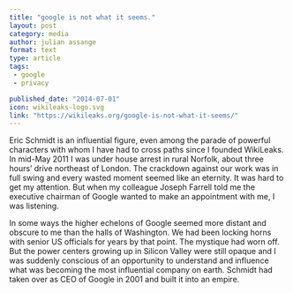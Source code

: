 ```yaml
---
title: "google is not what it seems."
layout: post
category: media
author: julian assange
format: text
type: article
tags: 
 - google
 - privacy

published_date: "2014-07-01"
icon: wikileaks-logo.svg
link: "https://wikileaks.org/google-is-not-what-it-seems/"
---
```


Eric Schmidt is an influential figure, even among the parade of powerful
characters with whom I have had to cross paths since I founded WikiLeaks. In
mid-May 2011 I was under house arrest in rural Norfolk, about three hours’
drive northeast of London. The crackdown against our work was in full swing and
every wasted moment seemed like an eternity. It was hard to get my attention.
But when my colleague Joseph Farrell told me the executive chairman of Google
wanted to make an appointment with me, I was listening.

In some ways the higher echelons of Google seemed more distant and obscure to
me than the halls of Washington. We had been locking horns with senior US
officials for years by that point. The mystique had worn off. But the power
centers growing up in Silicon Valley were still opaque and I was suddenly
conscious of an opportunity to understand and influence what was becoming the
most influential company on earth. Schmidt had taken over as CEO of Google in
2001 and built it into an empire.
